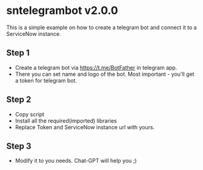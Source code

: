 # sntelegrambot v2.0.0
This is a simple example on how to create a telegram bot and connect it to a ServiceNow instance.
## Step 1
- Create a telegram bot via https://t.me/BotFather in telegram app.
- There you can set name and logo of the bot. Most important  - you'll get a token for telegram bot.
## Step 2
- Copy script
- Install all the required(imported) libraries
- Replace Token and ServiceNow instance url with yours.
## Step 3
- Modify it to you needs. Chat-GPT will help you ;)

